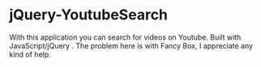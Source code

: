 # jQuery-YoutubeSearch
With this application you can search for videos on Youtube. Built with JavaScript/jQuery . The problem here is with Fancy Box, I appreciate any kind of help.

